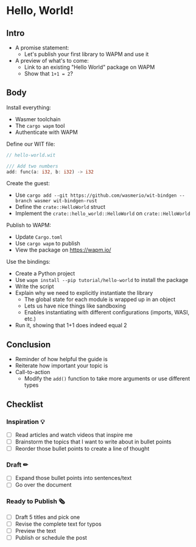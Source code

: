 # Hello, World!

## Intro

- A promise statement:
  - Let's publish your first library to WAPM and use it
- A preview of what's to come:
  - Link to an existing "Hello World" package on WAPM
  - Show that `1+1 = 2`?

## Body

Install everything:
- Wasmer toolchain
- The `cargo wapm` tool
- Authenticate with WAPM

Define our WIT file:

```rust
// hello-world.wit

/// Add two numbers
add: func(a: i32, b: i32) -> i32
```

Create the guest:
- Use `cargo add --git https://github.com/wasmerio/wit-bindgen --branch wasmer wit-bindgen-rust`
- Define the `crate::HelloWorld` struct
- Implement the `crate::hello_world::HelloWorld` on `crate::HelloWorld`

Publish to WAPM:
- Update `Cargo.toml`
- Use `cargo wapm` to publish
- View the package on <https://wapm.io/>

Use the bindings:
- Create a Python project
- Use `wapm install --pip tutorial/hello-world` to install the package
- Write the script
- Explain why we need to explicitly instantiate the library
  - The global state for each module is wrapped up in an object
  - Lets us have nice things like sandboxing
  - Enables instantiating with different configurations (imports, WASI, etc.)
- Run it, showing that 1+1 does indeed equal 2

## Conclusion

- Reminder of how helpful the guide is
- Reiterate how important your topic is
- Call-to-action
  - Modify the `add()` function to take more arguments or use different types

## Checklist

### Inspiration 💡

- [ ] Read articles and watch videos that inspire me
- [ ] Brainstorm the topics that I want to write about in bullet points
- [ ] Reorder those bullet points to create a line of thought

### Draft ✏

- [ ] Expand those bullet points into sentences/text
- [ ] Go over the document

### Ready to Publish 🗞

- [ ] Draft 5 titles and pick one
- [ ] Revise the complete text for typos
- [ ] Preview the text
- [ ] Publish or schedule the post

